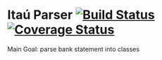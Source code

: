 Itaú Parser [![Build Status](https://travis-ci.org/bycosta/itau-parser.svg)](https://travis-ci.org/bycosta/itau-parser) [![Coverage Status](https://coveralls.io/repos/bycosta/itau-parser/badge.png)](https://coveralls.io/r/danielcosta/itau-parser)
===========

Main Goal: parse bank statement into classes

